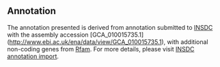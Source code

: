 
Annotation
----------

The annotation presented is derived from annotation submitted to
[INSDC](http://www.insdc.org) with the assembly accession [GCA\_010015735.1]
(http://www.ebi.ac.uk/ena/data/view/GCA_010015735.1),
with additional non-coding genes from
[Rfam](http://rfam.xfam.org/). For more details, please visit [INSDC
annotation import](http://ensemblgenomes.org/info/data/insdc_annotation).
